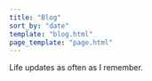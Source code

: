 ```yaml
---
title: "Blog"
sort_by: "date"
template: "blog.html"
page_template: "page.html"
---
```


Life updates as often as I remember.
